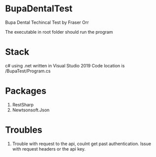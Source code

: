 # BupaDentalTest

Bupa Dental Techincal Test by Fraser Orr

The executable in root folder should run the program 
# Stack
  c# using .net written in Visual Studio 2019
  Code location is /BupaTest/Program.cs

# Packages
 1. RestSharp
 2. Newtsonsoft.Json
 
# Troubles
  1. Trouble with request to the api, coulnt get past authentication. Issue with request headers or the api key.
  
